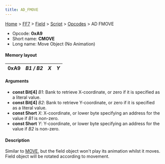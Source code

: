 ```yaml
---
title: AD_FMOVE
---
```


[Home](../../../../index.md) > [FF7](../../../../FF7.md) > [Field](../../../Field.md) > [Script](../../Script.md) > [Opcodes](../Opcodes.md) > AD FMOVE

-   Opcode: **0xA9**
-   Short name: **CMOVE**
-   Long name: Move Object (No Animation)

#### Memory layout

| 0xA9 | *B1 / B2* | *X* | *Y* |
|------|-----------|-----|-----|

#### Arguments

-   **const Bit\[4\]** *B1*: Bank to retrieve X-coordinate, or zero if it is specified as a literal value.
-   **const Bit\[4\]** *B2*: Bank to retrieve Y-coordinate, or zero if it is specified as a literal value.
-   **const Short** *X*: X-coordinate, or lower byte specifying an address for the value if *B1* is non-zero.
-   **const Short** *Y*: Y-coordinate, or lower byte specifying an address for the value if *B2* is non-zero.

#### Description

Similar to [MOVE](A8_MOVE.md), but the field object won't play its animation whilst it moves. Field object will be rotated according to movement.
